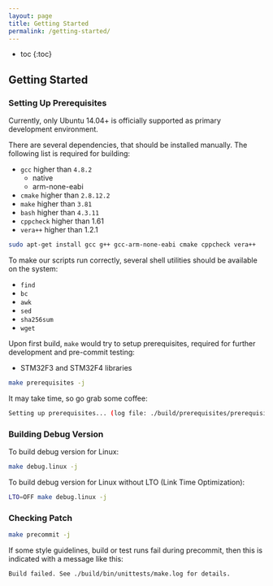 ```yaml
---
layout: page
title: Getting Started
permalink: /getting-started/
---
```


* toc
{:toc}

## Getting Started
### Setting Up Prerequisites
Currently, only Ubuntu 14.04+ is officially supported as primary development environment.

There are several dependencies, that should be installed manually. The following list is required for building:
- `gcc` higher than `4.8.2`
  - native
  - arm-none-eabi
- `cmake` higher than `2.8.12.2`
- `make` higher than `3.81`
- `bash` higher than `4.3.11`
- `cppcheck` higher than 1.61
- `vera++` higher than 1.2.1

```bash
sudo apt-get install gcc g++ gcc-arm-none-eabi cmake cppcheck vera++
```

To make our scripts run correctly, several shell utilities should be available on the system:

- `find`
- `bc`
- `awk`
- `sed`
- `sha256sum`
- `wget`

Upon first build, `make` would try to setup prerequisites, required for further development and pre-commit testing:
- STM32F3 and STM32F4 libraries

```bash
make prerequisites -j
```
It may take time, so go grab some coffee:

```bash
Setting up prerequisites... (log file: ./build/prerequisites/prerequisites.log)
```

### Building Debug Version
To build debug version for Linux:
```bash
make debug.linux -j
```

To build debug version for Linux without LTO (Link Time Optimization):
```bash
LTO=OFF make debug.linux -j
```

### Checking Patch
```bash
make precommit -j
```
If some style guidelines, build or test runs fail during precommit, then this is indicated with a message like this:
```
Build failed. See ./build/bin/unittests/make.log for details.
```
